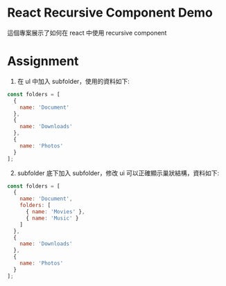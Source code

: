 # React Recursive Component Demo
這個專案展示了如何在 react 中使用 recursive component

# Assignment 
1. 在 ul 中加入 subfolder，使用的資料如下:
```js
const folders = [
  {
    name: 'Document'
  },
  {
    name: 'Downloads'
  },
  {
    name: 'Photos'
  }
];
```

2. subfolder 底下加入 subfolder，修改 ui 可以正確顯示巢狀結構，資料如下:
```js
const folders = [
  {
    name: 'Document',
    folders: [
      { name: 'Movies' },
      { name: 'Music' }
    ]
  },
  {
    name: 'Downloads'
  },
  {
    name: 'Photos'
  }
];
```

